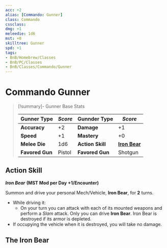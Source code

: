 ```yaml
---
acc: +2
alias: [Commando: Gunner]
class: Commando
cssclass: 
dmg: +1
meleedie: 1d6
mst: +0
skilltree: Gunner
spd: +1
tags:
- BnB/Homebrew/Classes
- BnB/PC/Classes
- BnB/Classes/Commando/Gunner
---
```


# Commando Gunner

>[!summary]- Gunner Base Stats
>
> | __Gunner Type__ | ___Score___      | __Gunnder Type__  | ___Score___                      |
> | -------------------- | ------------ | --------------------- | ---------------------------- |
> | __Accuracy__         | +2           | __Damage__            | +1                           |
> | __Speed__            | +1           | __Mastery__           | +0                           |
> | __Melee Die__        | 1d6          | __Action Skill__      | __[Iron Bear](../Action_Skill/Iron-Bear.md)__ |
> | __Favored Gun__      | Pistol | __Favored Gun__       | Shotgun                       |


## Action Skill

***Iron Bear***
__(MST Mod per Day +1/Encounter)__

Summon and drive your personal Mech/Vehicle, __Iron Bear__, for **2** turns. 
- While driving it:
	- On your turn you can attack with each of its mounted weapons and perform a _Slam_ attack. 
Only you can drive __Iron Bear__.
Iron Bear is destroyed if its armor is depleted.
- If occupying the vehicle when it is destroyed, you will take no damage. 

## The Iron Bear
